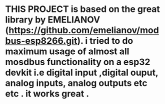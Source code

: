 #  THIS PROJECT is based on the great library by EMELIANOV (https://github.com/emelianov/modbus-esp8266.git). i tried to do maximum usage of almost all mosdbus functionality on a esp32 devkit i.e digital input ,digital ouput, analog inputs, analog outputs etc etc . it works great .
